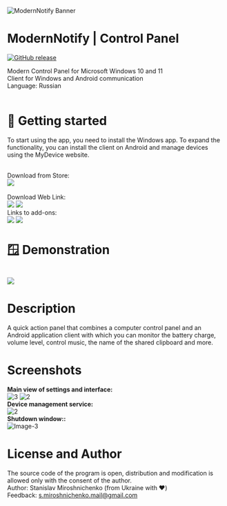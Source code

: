 ![ModernNotify Banner](https://unesell.com/modernnotify/images/software/banner-light.png#gh-light-mode-only)

# ModernNotify | Control Panel
[![GitHub release](https://img.shields.io/github/release/Stamir36/ModernNotify/all.svg)](https://github.com/Stamir36/ModernNotify/releases)

Modern Control Panel for Microsoft Windows 10 and 11<br>
Client for Windows and Android communication<br>
Language: Russian<br><br>

# 🚀 Getting started
To start using the app, you need to install the Windows app. To expand the functionality, you can install the client on Android and manage devices using the MyDevice website.<br><br>

Download from Store:<br>
<a href="https://www.microsoft.com/store/apps/9PJH1QSV3KV6"><img src="https://unesell.com/modernnotify/images/software/ms-store.png"></a>
<br>
<br>
Download Web Link:<br>
<a href="https://github.com/Stamir36/ModernNotify/releases/"><img src="https://unesell.com/modernnotify/images/software/github-download.png"></a>
<a href="https://unesell.com/modernnotify/download/"><img src="https://unesell.com/modernnotify/images/software/site-download.png"></a>
<br>
Links to add-ons:
<br>
<a href="https://unesell.com/app/mydevice/"><img src="https://unesell.com/modernnotify/images/software/link-mydevice.png"></a>
<a href="https://play.google.com/store/apps/details?id=com.unesell.mnc"><img src="https://unesell.com/modernnotify/images/software/link-android.png"></a>
<br>

# 🪟 Demonstration
<br><img src="https://unesell.com/modernnotify/images/software/demo-gif-min.gif">

# Description
A quick action panel that combines a computer control panel and an Android application client with which you can monitor the battery charge, volume level, control music, the name of the shared clipboard and more.

# Screenshots
__Main view of settings and interface:__
<br>
<img src="https://unesell.com/modernnotify/images/app/classic02.png" alt="3" border="0">
<img src="https://unesell.com/modernnotify/images/app/classic03.png" alt="2" border="0">
<br>
__Device management service:__
<br>
<img src="https://unesell.com/modernnotify/images/app/app-mydevice.jpg" alt="2" border="0">
<br>
__Shutdown window::__
<br>
<img src="https://unesell.com/modernnotify/images/app/app-shutdown.png" alt="Image-3" border="0">

# License and Author
The source code of the program is open, distribution and modification is allowed only with the consent of the author.<br>
Author: Stanislav Miroshnichenko (from Ukraine with ❤️) <br>
Feedback: s.miroshnichenko.mail@gmail.com<br>
